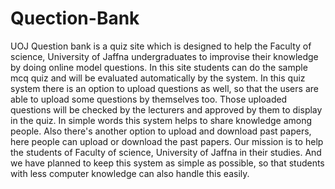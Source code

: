 # Quection-Bank

UOJ Question bank is a quiz site which is designed to help the Faculty of science, University of Jaffna undergraduates to improvise their knowledge by doing online model questions. In this site students can do the sample mcq quiz and will be evaluated automatically by the system. In this quiz system there is an option to upload questions as well, so that the users are able to upload some questions by themselves too. Those uploaded questions will be checked by the lecturers and approved by them to display in the quiz. In simple words this system helps to share knowledge among people. Also there's another option to upload and download past papers, here people can upload or download the past papers. Our mission is to help the students of Faculty of science, University of Jaffna in their studies. And we have planned to keep this system as simple as possible, so that students with less computer knowledge can also handle this easily.
